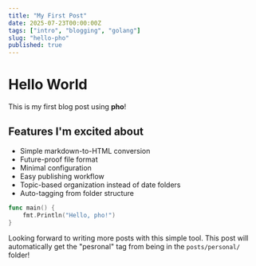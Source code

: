 ```yaml
---
title: "My First Post"
date: 2025-07-23T00:00:00Z
tags: ["intro", "blogging", "golang"]
slug: "hello-pho"
published: true
---
```


# Hello World

This is my first blog post using **pho**! 

## Features I'm excited about

- Simple markdown-to-HTML conversion
- Future-proof file format
- Minimal configuration
- Easy publishing workflow
- Topic-based organization instead of date folders
- Auto-tagging from folder structure

```go
func main() {
    fmt.Println("Hello, pho!")
}
```

Looking forward to writing more posts with this simple tool. This post will automatically get the "pesronal" tag from being in the `posts/personal/` folder!
